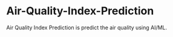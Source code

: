 # Air-Quality-Index-Prediction
Air Quality Index Prediction is predict the air quality using AI/ML.
